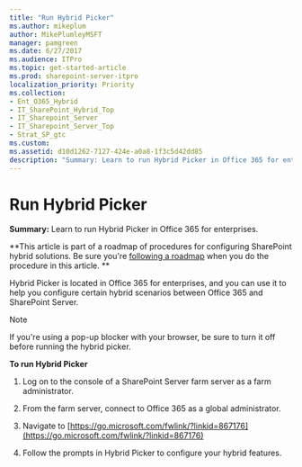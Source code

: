 ```yaml
---
title: "Run Hybrid Picker"
ms.author: mikeplum
author: MikePlumleyMSFT
manager: pamgreen
ms.date: 6/27/2017
ms.audience: ITPro
ms.topic: get-started-article
ms.prod: sharepoint-server-itpro
localization_priority: Priority
ms.collection:
- Ent_O365_Hybrid
- IT_SharePoint_Hybrid_Top
- IT_Sharepoint_Server
- IT_Sharepoint_Server_Top
- Strat_SP_gtc
ms.custom: 
ms.assetid: d10d1262-7127-424e-a0a8-1f3c5d42dd85
description: "Summary: Learn to run Hybrid Picker in Office 365 for enterprises."
---
```


# Run Hybrid Picker

 **Summary:** Learn to run Hybrid Picker in Office 365 for enterprises. 
  
 **This article is part of a roadmap of procedures for configuring SharePoint hybrid solutions. Be sure you're [following a roadmap](configuration-roadmaps.md) when you do the procedure in this article. **
  
Hybrid Picker is located in Office 365 for enterprises, and you can use it to help you configure certain hybrid scenarios between Office 365 and SharePoint Server.
  
> [!NOTE]
> If you're using a pop-up blocker with your browser, be sure to turn it off before running the hybrid picker. 
  
 **To run Hybrid Picker**
  
1. Log on to the console of a SharePoint Server farm server as a farm administrator.
    
2. From the farm server, connect to Office 365 as a global administrator.
    
3. Navigate to [https://go.microsoft.com/fwlink/?linkid=867176](https://go.microsoft.com/fwlink/?linkid=867176)
    
4. Follow the prompts in Hybrid Picker to configure your hybrid features.
    

